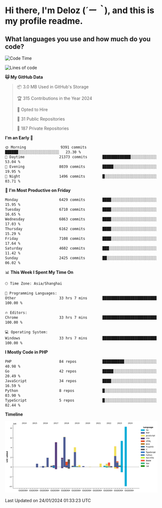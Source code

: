 # **Hi there, I'm Deloz (*´ー｀*), and this is my profile readme.**

## **What languages you use and how much do you code?**

<!--START_SECTION:waka-->
![Code Time](http://img.shields.io/badge/Code%20Time-3%2C227%20hrs%2037%20mins-blue)

![Lines of code](https://img.shields.io/badge/From%20Hello%20World%20I%27ve%20Written-46.6%20million%20lines%20of%20code-blue)

**🐱 My GitHub Data** 

> 📦 3.0 MB Used in GitHub's Storage 
 > 
> 🏆 315 Contributions in the Year 2024
 > 
> 💼 Opted to Hire
 > 
> 📜 31 Public Repositories 
 > 
> 🔑 187 Private Repositories 
 > 
**I'm an Early 🐤** 

```text
🌞 Morning                9391 commits        ██████░░░░░░░░░░░░░░░░░░░   23.30 % 
🌆 Daytime                21373 commits       █████████████░░░░░░░░░░░░   53.04 % 
🌃 Evening                8039 commits        █████░░░░░░░░░░░░░░░░░░░░   19.95 % 
🌙 Night                  1496 commits        █░░░░░░░░░░░░░░░░░░░░░░░░   03.71 % 
```
📅 **I'm Most Productive on Friday** 

```text
Monday                   6429 commits        ████░░░░░░░░░░░░░░░░░░░░░   15.95 % 
Tuesday                  6710 commits        ████░░░░░░░░░░░░░░░░░░░░░   16.65 % 
Wednesday                6863 commits        ████░░░░░░░░░░░░░░░░░░░░░   17.03 % 
Thursday                 6162 commits        ████░░░░░░░░░░░░░░░░░░░░░   15.29 % 
Friday                   7108 commits        ████░░░░░░░░░░░░░░░░░░░░░   17.64 % 
Saturday                 4602 commits        ███░░░░░░░░░░░░░░░░░░░░░░   11.42 % 
Sunday                   2425 commits        ██░░░░░░░░░░░░░░░░░░░░░░░   06.02 % 
```


📊 **This Week I Spent My Time On** 

```text
🕑︎ Time Zone: Asia/Shanghai

💬 Programming Languages: 
Other                    33 hrs 7 mins       █████████████████████████   100.00 % 

🔥 Editors: 
Chrome                   33 hrs 7 mins       █████████████████████████   100.00 % 

💻 Operating System: 
Windows                  33 hrs 7 mins       █████████████████████████   100.00 % 
```

**I Mostly Code in PHP** 

```text
PHP                      84 repos            ██████████░░░░░░░░░░░░░░░   40.98 % 
Go                       42 repos            █████░░░░░░░░░░░░░░░░░░░░   20.49 % 
JavaScript               34 repos            ████░░░░░░░░░░░░░░░░░░░░░   16.59 % 
Python                   8 repos             █░░░░░░░░░░░░░░░░░░░░░░░░   03.90 % 
TypeScript               5 repos             █░░░░░░░░░░░░░░░░░░░░░░░░   02.44 % 
```



**Timeline**

![Lines of Code chart](https://raw.githubusercontent.com/deloz/deloz/main/assets/bar_graph.png)


 Last Updated on 24/01/2024 01:33:23 UTC
<!--END_SECTION:waka-->
